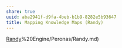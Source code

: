 ```yaml
---
share: true
uuid: aba2941f-d9fa-4beb-b1b9-8282e5b93647
title: Mapping Knowledge Maps (Randy)
---
```

[Randy](/undefined)%20Engine/Peronas/Randy.md)

